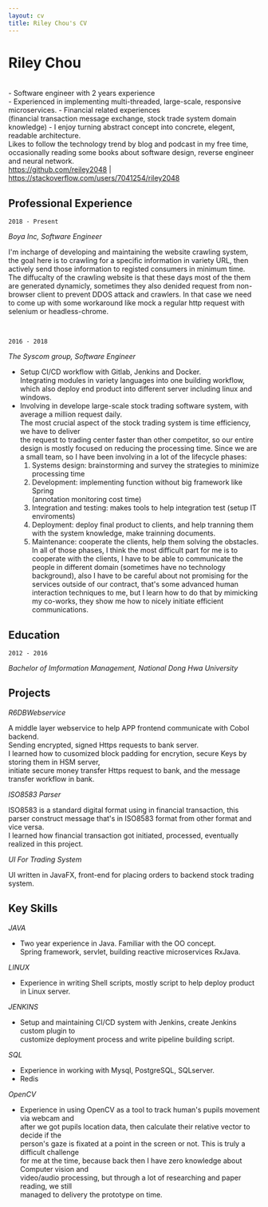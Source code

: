 ```yaml
---
layout: cv
title: Riley Chou's CV
---
```

# Riley Chou    
<br/>
- Software engineer with 2 years experience <br/>
- Experienced in implementing multi-threaded, large-scale, responsive microservices. 
- Financial related experiences
<br/>(financial transaction message exchange, stock trade system domain knowledge)
- I enjoy turning abstract concept into concrete, elegent, readable architecture.<br/>
  Likes to follow the technology trend by blog and podcast in my free time, <br/>
  occasionally reading some books about software design, reverse engineer and neural network.
<div id="webaddress">
<a href="https://github.com/reiley2048"> https://github.com/reiley2048</a> 
	| <a href="https://stackoverflow.com/users/7041254/riley2048">https://stackoverflow.com/users/7041254/riley2048</a>
</div>

## Professional Experience

`2018 - Present`

_Boya Inc, Software Engineer_

I'm incharge of developing and maintaining the website crawling system, 
the goal here is to crawling for a specific information in variety URL, 
then actively send those information to registed consumers in minimum time.<br>
The diffucalty of the crawling website is that these days most of the them are 
generated dynamicly, sometimes they also denided request from non-browser client 
to prevent DDOS attack and crawlers.
In that case we need to come up with some workaround like mock a regular 
http request with selenium or headless-chrome.

<br/>

`2016 - 2018`

_The Syscom group, Software Engineer_

- Setup CI/CD workflow with Gitlab, Jenkins and Docker. <br/>
Integrating modules in variety languages into one building workflow, <br/>
which also deploy end product into different server including linux and windows.
- Involving in develope large-scale stock trading software system, with average a million request daily. <br/>
The most crucial aspect of the stock trading system is time efficiency, we have to deliver <br/>
the request to trading center faster than other competitor, so our entire design is mostly focused on reducing the processing time. 
	Since we are a small team, so I have been involving in a lot of the lifecycle phases:
	1. Systems design: brainstorming and survey the strategies to minimize processing time
	2. Development: implementing function without big framework like Spring <br/>
	(annotation monitoring cost time)
	3. Integration and testing: makes tools to help integration test (setup IT enviroments)
	4. Deployment: deploy final product to clients, and help tranning them with the system 
		knowledge, make trainning documents.
	5. Maintenance: cooperate the clients, help them solving the obstacles.
<br/>In all of those phases, I think the most difficult part for me is to cooperate with the clients, I have to be able to communicate the people in different domain (sometimes have no technology background), also I have to be careful about not promising for the services outside of our contract, that's some advanced human interaction techniques to me, but I learn how to do that by mimicking my co-works, they show me how to nicely initiate efficient communications.

## Education

`2012 - 2016`

_Bachelor of Imformation Management, National Dong Hwa University_

## Projects

_R6DBWebservice_

A middle layer webservice to help APP frontend communicate with Cobol backend.
<br/>Sending encrypted, signed Https requests to bank server. 
<br/>I learned how to cusomized block padding for encrytion, secure Keys by storing them in HSM server, 
<br/>initiate secure money transfer Https request to bank, and the message transfer workflow in bank.

_ISO8583 Parser_

ISO8583 is a standard digital format using in financial transaction, this parser construct message that's in ISO8583 format from other format and vice versa.
<br/>I learned how financial transaction got initiated, processed, eventually realized in this project.

_UI For Trading System_

UI written in JavaFX, front-end for placing orders to backend stock trading system.

## Key Skills
_JAVA_
- Two year experience in Java. Familiar with the OO concept. <br/>
Spring framework, servlet, building reactive microservices RxJava.

_LINUX_
- Experience in writing Shell scripts, mostly script to help deploy product in Linux server.

_JENKINS_
- Setup and maintaining CI/CD system with Jenkins, create Jenkins custom plugin to <br/>
customize deployment process and write pipeline building script.

_SQL_
- Experience in working with Mysql, PostgreSQL, SQLserver. 
- Redis 

_OpenCV_
- Experience in using OpenCV as a tool to track human's pupils movement via webcam and <br/>
after we got pupils location data, then calculate their relative vector to decide if the   
person's gaze is fixated at a point in the screen or not. This is truly a difficult challenge   
for me at the time, because back then I have zero knowledge about Computer vision and   
video/audio processing, but through a lot of researching and paper reading, we still   
managed to delivery the prototype on time.

<!-- ### Footer

Last updated: May 2013 -->


